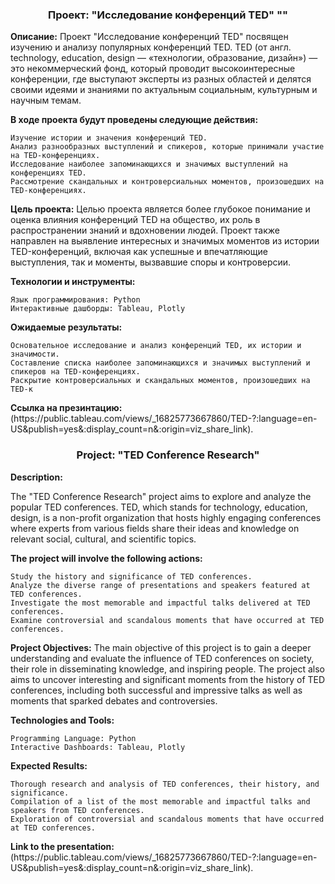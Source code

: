 <h3 align="center">Проект: "Исследование конференций TED" ""</h3>

**Описание:**
Проект "Исследование конференций TED" посвящен изучению и анализу популярных конференций TED. TED (от англ. technology, education, design — «технологии,            образование, дизайн») — это некоммерческий фонд, который проводит высокоинтересные конференции, где выступают эксперты из разных областей и делятся своими идеями      и знаниями по актуальным социальным, культурным и научным темам.

**В ходе проекта будут проведены следующие действия:**

    Изучение истории и значения конференций TED.
    Анализ разнообразных выступлений и спикеров, которые принимали участие на TED-конференциях.
    Исследование наиболее запоминающихся и значимых выступлений на конференциях TED.
    Рассмотрение скандальных и контроверсиальных моментов, произошедших на TED-конференциях.
**Цель проекта:**
    Целью проекта является более глубокое понимание и оценка влияния конференций TED на общество, их роль в распространении знаний и вдохновении людей. Проект также направлен на выявление интересных и значимых моментов из истории TED-конференций, включая как успешные и впечатляющие выступления, так и моменты, вызвавшие споры и контроверсии.

**Технологии и инструменты:**

    Язык программирования: Python
    Интерактивные дашборды: Tableau, Plotly

**Ожидаемые результаты:**

    Основательное исследование и анализ конференций TED, их истории и значимости.
    Составление списка наиболее запоминающихся и значимых выступлений и спикеров на TED-конференциях.
    Раскрытие контроверсиальных и скандальных моментов, произошедших на TED-к

<div class="alert alert-info">
<b>Ссылка на презинтацию:</b>
<br>  (https://public.tableau.com/views/_16825773667860/TED-?:language=en-US&publish=yes&:display_count=n&:origin=viz_share_link).
</div>

<h3 align="center">Project: "TED Conference Research"</h3>

**Description:**

The "TED Conference Research" project aims to explore and analyze the popular TED conferences. TED, which stands for technology, education, design, is a non-profit organization that hosts highly engaging conferences where experts from various fields share their ideas and knowledge on relevant social, cultural, and scientific topics.

**The project will involve the following actions:**

    Study the history and significance of TED conferences.
    Analyze the diverse range of presentations and speakers featured at TED conferences.
    Investigate the most memorable and impactful talks delivered at TED conferences.
    Examine controversial and scandalous moments that have occurred at TED conferences.

**Project Objectives:**
    The main objective of this project is to gain a deeper understanding and evaluate the influence of TED conferences on society, their role in disseminating knowledge, and inspiring people. The project also aims to uncover interesting and significant moments from the history of TED conferences, including both successful and impressive talks as well as moments that sparked debates and controversies.

**Technologies and Tools:**

    Programming Language: Python
    Interactive Dashboards: Tableau, Plotly

**Expected Results:**

    Thorough research and analysis of TED conferences, their history, and significance.
    Compilation of a list of the most memorable and impactful talks and speakers from TED conferences.
    Exploration of controversial and scandalous moments that have occurred at TED conferences.
    
<div class="alert alert-info">
<b>Link to the presentation:</b>
<br> (https://public.tableau.com/views/_16825773667860/TED-?:language=en-US&publish=yes&:display_count=n&:origin=viz_share_link).
</div>
